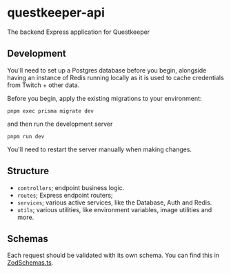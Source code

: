 # questkeeper-api

The backend Express application for Questkeeper

## Development

You'll need to set up a Postgres database before you begin, alongside having an instance of Redis running locally as it is used to cache credentials from Twitch + other data.

Before you begin, apply the existing migrations to your environment:

```
pnpm exec prisma migrate dev
```

and then run the development server

```
pnpm run dev
```

You'll need to restart the server manually when making changes.

## Structure

- `controllers`; endpoint business logic.
- `routes`; Express endpoint routers;
- `services`; various active services, like the Database, Auth and Redis.
- `utils`; various utilities, like environment variables, image utilities and more.

## Schemas

Each request should be validated with its own schema. You can find this in [ZodSchemas.ts](./src/utils/ZodSchemas.ts).
